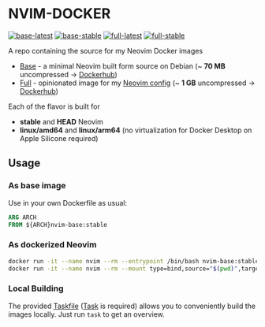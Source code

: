 # NVIM-DOCKER

[![base-latest](https://github.com/Allaman/nvim-docker/actions/workflows/base-latest.yml/badge.svg)](https://github.com/Allaman/nvim-docker/actions/workflows/base-latest.yml)
[![base-stable](https://github.com/Allaman/nvim-docker/actions/workflows/base-stable.yml/badge.svg)](https://github.com/Allaman/nvim-docker/actions/workflows/base-stable.yml)
[![full-latest](https://github.com/Allaman/nvim-docker/actions/workflows/full-latest.yml/badge.svg)](https://github.com/Allaman/nvim-docker/actions/workflows/full-latest.yml)
[![full-stable](https://github.com/Allaman/nvim-docker/actions/workflows/full-stable.yml/badge.svg)](https://github.com/Allaman/nvim-docker/actions/workflows/full-stable.yml)

A repo containing the source for my Neovim Docker images

- [Base](./base) - a minimal Neovim built form source on Debian (~ **70 MB** uncompressed -> [Dockerhub](https://hub.docker.com/r/allaman/nvim-base))
- [Full](.full) - opinionated image for my [Neovim config](https://github.com/Allaman/nvim/) (~ **1 GB** uncompressed -> [Dockerhub](https://hub.docker.com/r/allaman/nvim-full))

Each of the flavor is built for

- **stable** and **HEAD** Neovim
- **linux/amd64** and **linux/arm64** (no virtualization for Docker Desktop on Apple Silicone required)

## Usage

### As base image

Use in your own Dockerfile as usual:

```Dockerfile
ARG ARCH
FROM ${ARCH}nvim-base:stable
```

### As dockerized Neovim

```sh
docker run -it --name nvim --rm --entrypoint /bin/bash nvim-base:stable
docker run -it --name nvim --rm --mount type=bind,source="$(pwd)",target=/home/nvim/wd nvim-full:stable
```

### Local Building

The provided [Taskfile](./Taskfile.yml) ([Task](https://taskfile.dev/) is required) allows you to conveniently build the images locally. Just run `task` to get an overview.
